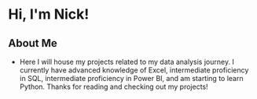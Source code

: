 # Hi, I'm Nick!
  
## About Me

* Here I will house my projects related to my data analysis journey. I currently have advanced knowledge of Excel, intermediate proficiency in SQL, intermediate proficiency in Power BI, and am starting to learn Python. Thanks for reading and checking out my projects!
